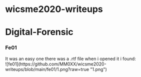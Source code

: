 # wicsme2020-writeups
<h1>Digital-Forensic</h1> 
<h3>Fe01</h3>
It was an easy one there was a .rtf file when i opened it i found: </br>
![fe01](https://github.com/MM0XX/wicsme2020-writeups/blob/main/fe01/1.png?raw=true "1.png")
